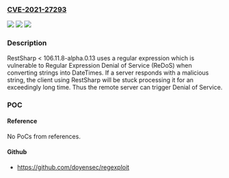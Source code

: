 ### [CVE-2021-27293](https://cve.mitre.org/cgi-bin/cvename.cgi?name=CVE-2021-27293)
![](https://img.shields.io/static/v1?label=Product&message=n%2Fa&color=blue)
![](https://img.shields.io/static/v1?label=Version&message=n%2Fa&color=blue)
![](https://img.shields.io/static/v1?label=Vulnerability&message=n%2Fa&color=brighgreen)

### Description

RestSharp < 106.11.8-alpha.0.13 uses a regular expression which is vulnerable to Regular Expression Denial of Service (ReDoS) when converting strings into DateTimes. If a server responds with a malicious string, the client using RestSharp will be stuck processing it for an exceedingly long time. Thus the remote server can trigger Denial of Service.

### POC

#### Reference
No PoCs from references.

#### Github
- https://github.com/doyensec/regexploit

